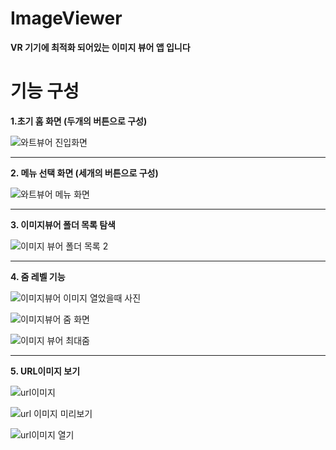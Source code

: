 # ImageViewer
**VR 기기에 최적화 되어있는 이미지 뷰어 앱 입니다**  

# 기능 구성
**1.초기 홈 화면 (두개의 버튼으로 구성)**  

![와트뷰어 진입화면](https://user-images.githubusercontent.com/98893006/184092620-f3ba122e-5a00-42c0-aff4-2ab89b01446a.png)

----------

**2. 메뉴 선택 화면 (세개의 버튼으로 구성)**   

![와트뷰어 메뉴 화면](https://user-images.githubusercontent.com/98893006/184093448-8b3093ee-4356-4860-b28c-89d4660e1498.png)

----------
  
**3. 이미지뷰어 폴더 목록 탐색**  

![이미지 뷰어 폴더 목록 2](https://user-images.githubusercontent.com/98893006/184093693-0a6f7465-b645-4cea-92ce-e1d4775c53d8.png)

-----------

**4. 줌 레벨 기능**  

![이미지뷰어 이미지 열었을때 사진](https://user-images.githubusercontent.com/98893006/184094012-6f05a123-c25e-4f18-a176-211ab6791f70.png)
  
![이미지뷰어 줌 화면](https://user-images.githubusercontent.com/98893006/184094044-6f00fad6-71e3-4a79-b271-24e024b8e98a.png)
   
![이미지 뷰어 최대줌](https://user-images.githubusercontent.com/98893006/184094088-cf02442f-79c2-408f-b478-bed8095818b5.png)

-----------

**5. URL이미지 보기**    

![url이미지](https://user-images.githubusercontent.com/98893006/184094168-bf8119b2-6716-4882-b71a-716636e50945.png)
  
![url 이미지 미리보기](https://user-images.githubusercontent.com/98893006/184094189-2e7d2a52-259c-4911-8fc8-f5b7490faea9.png)
  
![url이미지 열기](https://user-images.githubusercontent.com/98893006/184094275-21436b36-cfc1-4190-8a86-aadec3bf3d7a.png)



